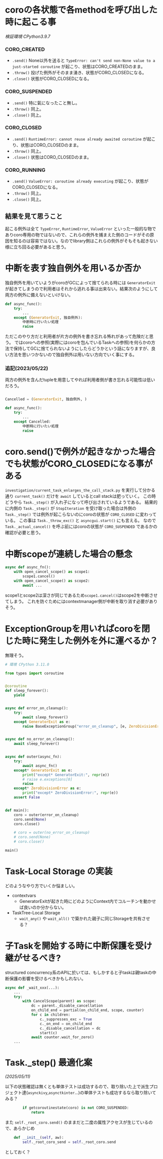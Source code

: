 # coroの各状態で各methodを呼び出した時に起こる事

*検証環境 CPython3.9.7*

### CORO_CREATED

- `.send()` None以外を送ると `TypeError: can't send non-None value to a just-started coroutine` が起こり、状態はCORO_CREATEDのまま。
- `.throw()` 投げた例外がそのまま湧き、状態がCORO_CLOSEDになる。
- `.close()` 状態がCORO_CLOSEDになる。

### CORO_SUSPENDED

- `.send()` 特に氣になったこと無し。
- `.throw()` 同上。
- `.close()` 同上。

### CORO_CLOSED

- `.send()` `RuntimeError: cannot reuse already awaited coroutine` が起こり、状態はCORO_CLOSEDのまま。
- `.throw()` 同上。
- `.close()` 状態はCORO_CLOSEDのまま。

### CORO_RUNNING

- `.send()` `ValueError: coroutine already executing` が起こり、状態がCORO_CLOSEDになる。
- `.throw()` 同上。
- `.close()` 同上。

## 結果を見て思うこと

起こる例外は全て `TypeError`, `RuntimeError`, `ValueError` といった一般的な物でありcoro専用の物ではないので、これらの例外を捕まえた側のコードがその原因を知るのは容易ではない。なのでlibrary側はこれらの例外がそもそも起きない様に立ち回る必要があると思う。

# 中断を表す独自例外を用いるか否か

独自例外を用いていようがcoroがGCによって捨てられる時には `GeneratorExit` が起きてしまうので利用者はそれから逃れる事は出来ない。結果次のようにして両方の例外に備えないといけない。

```python
def async_func():
    try:
        ...
    except (GeneratorExit, 独自例外):
        中断時に行いたい処理
        raise
```

ただこのやり方だと利用者が片方の例外を書き忘れる怖れがあって危険だと思う。
ではcoroへの参照(実際にはcoroを包んでいるTaskへの参照)を何らかの方法で保持してGCに捨てられないようにしたらどうかという話になりますが、良い方法を思いつかないので独自例外は用いない方向でいく事にする。

### 追記(2023/05/22)

両方の例外を含んだtupleを用意してやれば利用者側が書き忘れる可能性は低いだろう。

```python

Cancelled = (GeneratorExit, 独自例外, )

def async_func():
    try:
        ...
    except Cancelled:
        中断時に行いたい処理
        raise
```

# coro.send()で例外が起きなかった場合でも状態がCORO_CLOSEDになる事がある

`investigation/current_task_enlarges_the_call_stack.py` を実行して分かる通り `current_task()` だけを `await` しているとcall stackは肥っていく。
この時どうやら `Task._step()` が入れ子になって呼び出されているようである。
結果的に内側の `Task._step()` が `StopIteration` を受け取った場合は外側の　`Task._step()` では例外が起こらないのにcoroの状態が `CORO_CLOSED` に変わっている。
この事は `Task._throw_exc()` と `asyncgui.start()` にも言える。
なので `Task._actual_cancel()` を呼ぶ前にはcoroの状態が `CORO_SUSPENDED` であるかの確認が必要と思う。

# 中断scopeが連続した場合の懸念

```python
async def async_fn():
    with open_cancel_scope() as scope1:
        scope1.cancel()
    with open_cancel_scope() as scope2:
        await ...
```

scope1とscope2は深さが同じであるため`scope1.cancel()`はscope2を中断させてしまう。
これを防ぐためにはcontextmanager側が中断を取り消す必要がありそう。

# ExceptionGroupを用いればcoroを閉じた時に発生した例外を外に運べるか？

無理そう。

```python
# 環境 CPython 3.11.0

from types import coroutine


@coroutine
def sleep_forever():
    yield


async def error_on_cleanup():
    try:
        await sleep_forever()
    except GeneratorExit as e:
        raise BaseExceptionGroup("error_on_cleanup", [e, ZeroDivisionError()])


async def no_error_on_cleanup():
    await sleep_forever()


async def outer(async_fn):
    try:
        await async_fn()
    except* GeneratorExit as e:
        print("except* GeneratorExit:", repr(e))
        # raise e.exceptions[0]
        raise
    except* ZeroDivisionError as e:
        print("except* ZeroDivisionError:", repr(e))
    assert False


def main():
    coro = outer(error_on_cleanup)
    coro.send(None)
    coro.close()

    # coro = outer(no_error_on_cleanup)
    # coro.send(None)
    # coro.close()

main()
```

# Task-Local Storage の実装

どのようなやり方でいくか悩ましい。

- contextvars
  - GeneratorExitが起きた時にどのようにContext内でコルーチンを動かせば良いのか分からない。
- TaskTree-Local Storage
  - `wait_any()` や `wait_all()` で築かれた親子に同じStorageを共有させる？

# 子Taskを開始する時に中断保護を受け継がせるべき?

structured concurrency系のAPIに於いては、もしかすると子taskは親taskの中断保護の影響を受けるべきかもしれない。

```python
async def _wait_xxx(...):
    ...
    try:
        with CancelScope(parent) as scope:
            dc = parent._disable_cancellation
            on_child_end = partial(on_child_end, scope, counter)
            for c in children:
                c._suppresses_exc = True
                c._on_end = on_child_end
                c._disable_cancellation = dc
                start(c)
            await counter.wait_for_zero()
    ...
```

# Task._step() 最適化案

*(2025/05/11)*

以下の状態確認は無くとも単体テストは成功するので、取り除いた上で派生プロジェクト達(`asynckivy`,`asynctkinter`...)の単体テストも成功するなら取り除いてみる？

```python
        if getcoroutinestate(coro) is not CORO_SUSPENDED:
            return
```

また `self._root_coro.send()` のままだと二度の属性アクセスが生じているので、あらかじめ

```python
    def __init__(self, aw):
        self._root_coro_send = self._root_coro.send
```

としておく？
